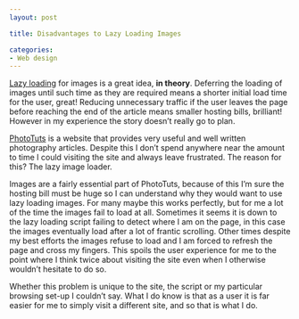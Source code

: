 ```yaml
---
layout: post

title: Disadvantages to Lazy Loading Images

categories:
- Web design
---
```


[Lazy loading](http://en.wikipedia.org/wiki/Lazy_loading) for images is a great idea, **in theory**. Deferring the loading of images until such time as they are required means a shorter initial load time for the user, great! Reducing unnecessary traffic if the user leaves the page before reaching the end of the article means smaller hosting bills, brilliant! However in my experience the story doesn’t really go to plan.

[PhotoTuts](http://photo.tutsplus.com/) is a website that provides very useful and well written photography articles. Despite this I don’t spend anywhere near the amount to time I could visiting the site and always leave frustrated. The reason for this? The lazy image loader.

Images are a fairly essential part of PhotoTuts, because of this I’m sure the hosting bill must be huge so I can understand why they would want to use lazy loading images. For many maybe this works perfectly, but for me a lot of the time the images fail to load at all. Sometimes it seems it is down to the lazy loading script failing to detect where I am on the page, in this case the images eventually load after a lot of frantic scrolling. Other times despite my best efforts the images refuse to load and I am forced to refresh the page and cross my fingers. This spoils the user experience for me to the point where I think twice about visiting the site even when I otherwise wouldn’t hesitate to do so.

Whether this problem is unique to the site, the script or my particular browsing set-up I couldn’t say. What I do know is that as a user it is far easier for me to simply visit a different site, and so that is what I do.